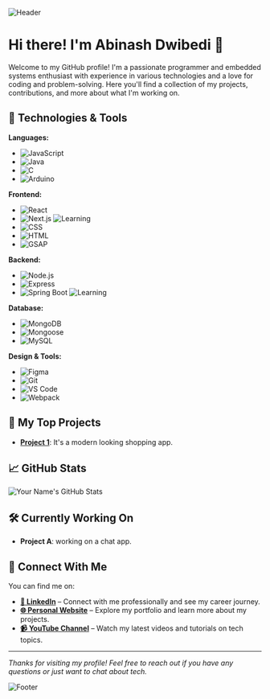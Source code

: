 

<!--
**AbinashDwibedi/AbinashDwibedi** is a ✨ _special_ ✨ repository because its `README.md` (this file) appears on your GitHub profile.

Here are some ideas to get you started:

- 🔭 I’m currently working on ...
- 🌱 I’m currently learning ...
- 👯 I’m looking to collaborate on ...
- 🤔 I’m looking for help with ...
- 💬 Ask me about ...
- 📫 How to reach me: ...
- 😄 Pronouns: ...
- ⚡ Fun fact: ...
-->
![Header](https://img.freepik.com/free-photo/workplace-business-modern-male-accessories-laptop-black-background_155003-3944.jpg?size=426&ext=jpg&ga=GA1.1.1993730573.1722411552&semt=ais_hybrid)
<!-- ![Header](https://img.freepik.com/free-photo/motherboard-background_23-2151733819.jpg?size=626&ext=jpg&ga=GA1.1.1993730573.1722411552&semt=ais_hybrid) -->



# Hi there! I'm Abinash Dwibedi 👋

Welcome to my GitHub profile! I'm a passionate programmer and embedded systems enthusiast with experience in various technologies and a love for coding and problem-solving. Here you'll find a collection of my projects, contributions, and more about what I'm working on.

## 🔧 Technologies & Tools

**Languages:**
- ![JavaScript](https://img.shields.io/badge/JavaScript-F7DF1E?style=flat&logo=javascript&logoColor=black)
- ![Java](https://img.shields.io/badge/Java-007396?style=flat&logo=java&logoColor=white)
- ![C](https://img.shields.io/badge/-C-black?style=flat&logo=c&logoColor=white)
- ![Arduino](https://img.shields.io/badge/Arduino-00979D?style=flat&logo=arduino&logoColor=white)

**Frontend:**
- ![React](https://img.shields.io/badge/React-61DAFB?style=flat&logo=react&logoColor=black)
- ![Next.js](https://img.shields.io/badge/Next.js-000000?style=flat&logo=next.js&logoColor=white) ![Learning](https://img.shields.io/badge/Currently%20Learning-blue?style=flat&logo=education&logoColor=white)
- ![CSS](https://img.shields.io/badge/CSS-1572B6?style=flat&logo=css3&logoColor=white)
- ![HTML](https://img.shields.io/badge/HTML-E34F26?style=flat&logo=html5&logoColor=white)
- ![GSAP](https://img.shields.io/badge/GSAP-88CE02?style=flat&logo=greensock&logoColor=white)

**Backend:**
- ![Node.js](https://img.shields.io/badge/Node.js-339933?style=flat&logo=node.js&logoColor=white)
- ![Express](https://img.shields.io/badge/Express-000000?style=flat&logo=express&logoColor=white)
- ![Spring Boot](https://img.shields.io/badge/Spring%20Boot-6DB33F?style=flat&logo=spring&logoColor=white) ![Learning](https://img.shields.io/badge/Currently%20Learning-blue?style=flat&logo=education&logoColor=white)

**Database:**
- ![MongoDB](https://img.shields.io/badge/MongoDB-47A248?style=flat&logo=mongodb&logoColor=white)
- ![Mongoose](https://img.shields.io/badge/Mongoose-8800FF?style=flat&logo=mongoose&logoColor=white)
- ![MySQL](https://img.shields.io/badge/MySQL-00758F?style=flat&logo=mysql&logoColor=white)

**Design & Tools:**
- ![Figma](https://img.shields.io/badge/Figma-F24E1E?style=flat&logo=figma&logoColor=white)
- ![Git](https://img.shields.io/badge/Git-F05032?style=flat&logo=git&logoColor=white)
- ![VS Code](https://img.shields.io/badge/VS%20Code-007ACC?style=flat&logo=visual-studio-code&logoColor=white)
- ![Webpack](https://img.shields.io/badge/webpack-8DD6F9?style=flat&logo=webpack&logoColor=black)


## 🌟 My Top Projects

- **[Project 1](https://github.com/AbinashDwibedi/eComm)**: It's a modern looking shopping app.


## 📈 GitHub Stats

![Your Name's GitHub Stats](https://github-readme-stats.vercel.app/api?username=AbinashDwibedi&show_icons=true&hide_title=true&hide=prs&count_private=true&hide_rank=false&hide_border=true&bg_color=000000&text_color=ffffff&icon_color=586069&title_color=0366d6)

## 🛠️ Currently Working On

- **Project A**: working on a chat app.
<!-- - **Project B**: Description of another ongoing project. -->

<!-- ## 📝 Blog & Articles

- [How I Built X with Y](https://medium.com/@your_username/how-i-built-x-with-y)
- [The Future of Z: What to Expect](https://medium.com/@your_username/the-future-of-z-what-to-expect) -->

## 🤝 Connect With Me

You can find me on:

- [**🔗 LinkedIn**](https://www.linkedin.com/in/abinash-dwibedi-a658b6241) – Connect with me professionally and see my career journey.
- [**🌐 Personal Website**](https://abinashdwibedi.github.io/AbinashDwibedi) – Explore my portfolio and learn more about my projects.
- [**📹 YouTube Channel**](https://www.youtube.com/@AbinashDwibedi) – Watch my latest videos and tutorials on tech topics.


<!--## 🚀 Fun Fact

Did you know that I ? 😄-->

---

_Thanks for visiting my profile! Feel free to reach out if you have any questions or just want to chat about tech._

![Footer](https://via.placeholder.com/1200x100/000000/fff?text=Have+a+great+day!)

